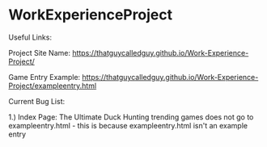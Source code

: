 # WorkExperienceProject

Useful Links:

 Project Site Name:
  https://thatguycalledguy.github.io/Work-Experience-Project/
 
 Game Entry Example:
  https://thatguycalledguy.github.io/Work-Experience-Project/exampleentry.html
 
 Current Bug List:

1.) Index Page: The Ultimate Duck Hunting trending games does not go to exampleentry.html - this is because exampleentry.html isn't an example entry
